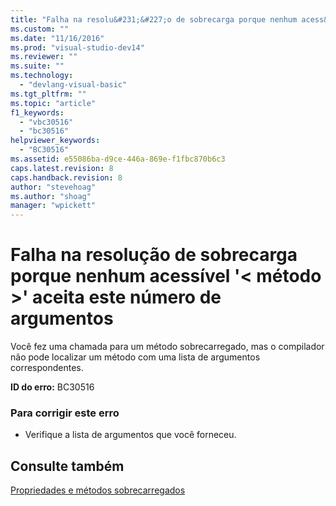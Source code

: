 ```yaml
---
title: "Falha na resolu&#231;&#227;o de sobrecarga porque nenhum acess&#237;vel &#39;&lt; m&#233;todo &gt;&#39; aceita este n&#250;mero de argumentos | Microsoft Docs"
ms.custom: ""
ms.date: "11/16/2016"
ms.prod: "visual-studio-dev14"
ms.reviewer: ""
ms.suite: ""
ms.technology: 
  - "devlang-visual-basic"
ms.tgt_pltfrm: ""
ms.topic: "article"
f1_keywords: 
  - "vbc30516"
  - "bc30516"
helpviewer_keywords: 
  - "BC30516"
ms.assetid: e55086ba-d9ce-446a-869e-f1fbc870b6c3
caps.latest.revision: 8
caps.handback.revision: 8
author: "stevehoag"
ms.author: "shoag"
manager: "wpickett"
---
```

# Falha na resolu&#231;&#227;o de sobrecarga porque nenhum acess&#237;vel &#39;&lt; m&#233;todo &gt;&#39; aceita este n&#250;mero de argumentos
Você fez uma chamada para um método sobrecarregado, mas o compilador não pode localizar um método com uma lista de argumentos correspondentes.  
  
 **ID do erro:** BC30516  
  
### Para corrigir este erro  
  
-   Verifique a lista de argumentos que você forneceu.  
  
## Consulte também  
 [Propriedades e métodos sobrecarregados](../../visual-basic/programming-guide/language-features/objects-and-classes/overloaded-properties-and-methods.md)